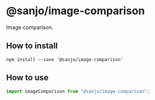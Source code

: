 # @sanjo/image-comparison

Image comparison.

## How to install

```
npm install --save '@sanjo/image-comparison'
```

## How to use

```js
import imageComparison from "@sanjo/image-comparison";
```
